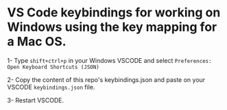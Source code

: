 # VS Code keybindings for working on Windows using the key mapping for a Mac OS.

1- Type `shift+ctrl+p` in your Windows VSCODE and select `Preferences: Open Keyboard Shortcuts (JSON)`

2- Copy the content of this repo's keybindings.json and paste on your VSCODE `keybindings.json` file.

3- Restart VSCODE.

